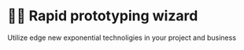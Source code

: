 # 🧙‍♂️ Rapid prototyping wizard

Utilize edge new exponential technoligies in your project and business

<!-- TODO: Write more -->
